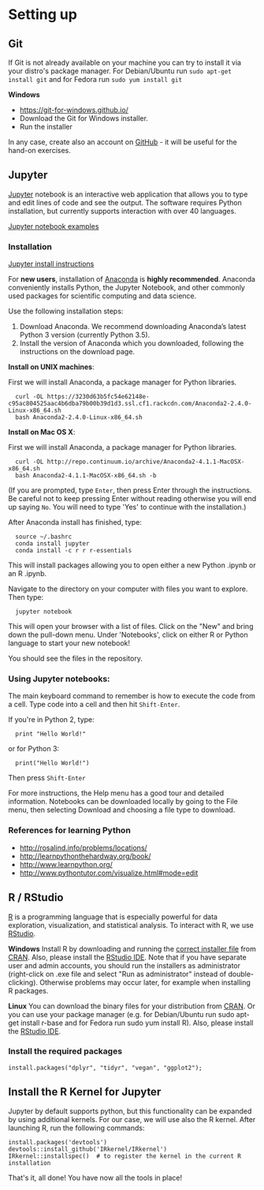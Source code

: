 # Setting up

## Git

If Git is not already available on your machine you can try to install it via your distro's package manager. For Debian/Ubuntu run `sudo apt-get install git` and for Fedora run `sudo yum install git`

**Windows**
- https://git-for-windows.github.io/
- Download the Git for Windows installer.
- Run the installer

In any case, create also an account on [GitHub](https://github.com) - it will be useful for the hand-on exercises.


## Jupyter

[Jupyter](http://jupyter.org/) notebook is an interactive web application that allows you to type and edit lines of code and see the output. The software requires Python installation, but currently supports interaction with over 40 languages.

[Jupyter notebook examples](https://github.com/ipython/ipython/wiki/A-gallery-of-interesting-IPython-Notebooks)

### Installation

[Jupyter install instructions](http://jupyter.readthedocs.io/en/latest/install.html)

For **new users**, installation of [Anaconda](https://www.continuum.io/downloads) is **highly recommended**. Anaconda conveniently installs Python, the Jupyter Notebook, and other commonly used packages for scientific computing and data science.

Use the following installation steps:
1. Download Anaconda. We recommend downloading Anaconda’s latest Python 3 version (currently Python 3.5).
2. Install the version of Anaconda which you downloaded, following the instructions on the download page.


**Install on UNIX machines**:

First we will install Anaconda, a package manager for Python libraries.

```
  curl -OL https://3230d63b5fc54e62148e-c95ac804525aac4b6dba79b00b39d1d3.ssl.cf1.rackcdn.com/Anaconda2-2.4.0-Linux-x86_64.sh
  bash Anaconda2-2.4.0-Linux-x86_64.sh
```

**Install on Mac OS X**:

First we will install Anaconda, a package manager for Python libraries.

```
  curl -OL http://repo.continuum.io/archive/Anaconda2-4.1.1-MacOSX-x86_64.sh
  bash Anaconda2-4.1.1-MacOSX-x86_64.sh -b
```

(If you are prompted, type ``Enter``, then press Enter through the instructions. Be careful not to keep pressing Enter without reading otherwise you will end up saying ``No``. You will need to type 'Yes' to continue with the installation.)

After Anaconda install has finished, type:

```
  source ~/.bashrc
  conda install jupyter
  conda install -c r r r-essentials
```

This will install packages allowing you to open either a new Python .ipynb or an R .ipynb.

Navigate to the directory on your computer with files you want to explore. Then type:

```
  jupyter notebook
```

This will open your browser with a list of files. Click on the "New" and bring down the pull-down menu. Under 'Notebooks', click on either R or Python language to start your new notebook!

You should see the files in the repository.

### Using Jupyter notebooks:

The main keyboard command to remember is how to execute the code from a cell. Type code into a cell and then hit `Shift-Enter`.

If you're in Python 2, type:
```
  print "Hello World!"
```

or for Python 3:

```
  print("Hello World!")
```

Then press `Shift-Enter`

For more instructions, the Help menu has a good tour and detailed information. Notebooks can be downloaded locally by going to the File menu, then selecting Download and choosing a file type to download.

### References for learning Python

* http://rosalind.info/problems/locations/
* http://learnpythonthehardway.org/book/
* http://www.learnpython.org/
* http://www.pythontutor.com/visualize.html#mode=edit

## R / RStudio

[R](http://www.r-project.org/) is a programming language that is especially powerful for data exploration, visualization, and statistical analysis. To interact with R, we use [RStudio](http://www.rstudio.com/).

**Windows**
Install R by downloading and running the [correct installer file](http://cran.r-project.org/bin/windows/base/release.htm) from [CRAN](http://cran.r-project.org/index.html). Also, please install the [RStudio IDE](http://www.rstudio.com/ide/download/desktop). Note that if you have separate user and admin accounts, you should run the installers as administrator (right-click on .exe file and select "Run as administrator" instead of double-clicking). Otherwise problems may occur later, for example when installing R packages.

**Linux**
You can download the binary files for your distribution from [CRAN](http://cran.r-project.org/index.html). Or you can use your package manager (e.g. for Debian/Ubuntu run sudo apt-get install r-base and for Fedora run sudo yum install R). Also, please install the [RStudio IDE](http://www.rstudio.com/ide/download/desktop).

### Install the required packages

```
install.packages("dplyr", "tidyr", "vegan", "ggplot2");
```


## Install the R Kernel for Jupyter

Jupyter by default supports python, but this functionality can be expanded by using additional kernels. For our case, we will use also the R kernel. After launching R, run the following commands:

```
install.packages('devtools')
devtools::install_github('IRkernel/IRkernel')
IRkernel::installspec()  # to register the kernel in the current R installation
```
That's it, all done! You have now all the tools in place!
